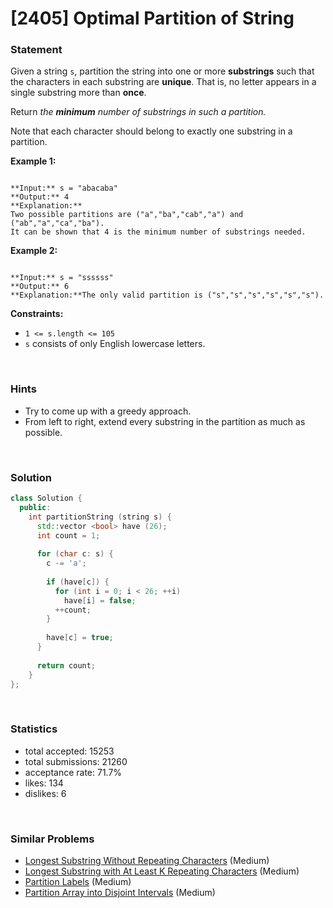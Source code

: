 # [2405] Optimal Partition of String



### Statement

Given a string `s`, partition the string into one or more **substrings** such that the characters in each substring are **unique**. That is, no letter appears in a single substring more than **once**.

Return *the **minimum** number of substrings in such a partition.*

Note that each character should belong to exactly one substring in a partition.


**Example 1:**

```

**Input:** s = "abacaba"
**Output:** 4
**Explanation:**
Two possible partitions are ("a","ba","cab","a") and ("ab","a","ca","ba").
It can be shown that 4 is the minimum number of substrings needed.

```

**Example 2:**

```

**Input:** s = "ssssss"
**Output:** 6
**Explanation:**The only valid partition is ("s","s","s","s","s","s").

```

**Constraints:**
* `1 <= s.length <= 105`
* `s` consists of only English lowercase letters.


<br>

### Hints

- Try to come up with a greedy approach.
- From left to right, extend every substring in the partition as much as possible.

<br>

### Solution

```cpp
class Solution {
  public:
    int partitionString (string s) {
      std::vector <bool> have (26);
      int count = 1;
      
      for (char c: s) {
        c -= 'a';
        
        if (have[c]) {
          for (int i = 0; i < 26; ++i)
            have[i] = false;
          ++count;
        }
        
        have[c] = true;
      }
      
      return count;
    }
};
```

<br>

### Statistics

- total accepted: 15253
- total submissions: 21260
- acceptance rate: 71.7%
- likes: 134
- dislikes: 6

<br>

### Similar Problems

- [Longest Substring Without Repeating Characters](https://leetcode.com/problems/longest-substring-without-repeating-characters) (Medium)
- [Longest Substring with At Least K Repeating Characters](https://leetcode.com/problems/longest-substring-with-at-least-k-repeating-characters) (Medium)
- [Partition Labels](https://leetcode.com/problems/partition-labels) (Medium)
- [Partition Array into Disjoint Intervals](https://leetcode.com/problems/partition-array-into-disjoint-intervals) (Medium)
